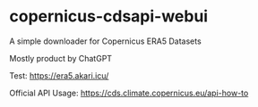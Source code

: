 # copernicus-cdsapi-webui
A simple downloader for Copernicus ERA5 Datasets

Mostly product by ChatGPT

Test: https://era5.akari.icu/

Official API Usage: https://cds.climate.copernicus.eu/api-how-to
